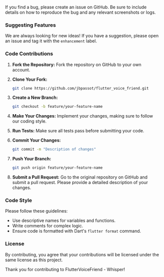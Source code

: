 If you find a bug, please create an issue on GitHub. Be sure to include details on how to reproduce the bug and any relevant screenshots or logs.

### Suggesting Features

We are always looking for new ideas! If you have a suggestion, please open an issue and tag it with the `enhancement` label.

### Code Contributions

1. **Fork the Repository:**
   Fork the repository on GitHub to your own account.

2. **Clone Your Fork:**
   ```bash
   git clone https://github.com/jbpassot/flutter_voice_friend.git
   ```

3. **Create a New Branch:**
   ```bash
   git checkout -b feature/your-feature-name
   ```

4. **Make Your Changes:**
   Implement your changes, making sure to follow our coding style.

5. **Run Tests:**
   Make sure all tests pass before submitting your code.

6. **Commit Your Changes:**
   ```bash
   git commit -m "Description of changes"
   ```

7. **Push Your Branch:**
   ```bash
   git push origin feature/your-feature-name
   ```

8. **Submit a Pull Request:**
   Go to the original repository on GitHub and submit a pull request. Please provide a detailed description of your changes.

### Code Style

Please follow these guidelines:

- Use descriptive names for variables and functions.
- Write comments for complex logic.
- Ensure code is formatted with Dart's `flutter format` command.

### License

By contributing, you agree that your contributions will be licensed under the same license as this project.

Thank you for contributing to FlutterVoiceFriend - Whisper!